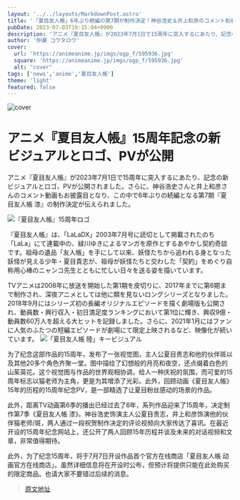 ```yaml
---
layout: '../../layouts/MarkdownPost.astro'
title: '「夏目友人帳」6年ぶり続編の第7期が制作決定！神谷浩史＆井上和彦のコメント到着 15周年ビジュアル＆PVもお披露目'
pubDate: 2023-07-03T19:15:04+0900
description: 'アニメ『夏目友人帳』が2023年7月1日で15周年に突入するにあたり、記念の新ビジュアルとロゴ、PVが公開された。さらに、神谷浩史と井上和彦のコメント動画もお披露目となり、この中で6年ぶりの続編となる第7期『夏目友人帳 漆』の制作決定が伝えられた。'
author: '仲瀬 コウタロウ'
cover:
  url: 'https://animeanime.jp/imgs/ogp_f/595936.jpg'
  square: 'https://animeanime.jp/imgs/ogp_f/595936.jpg'
  alt: "cover"
tags: ['news','anime','夏目友人帳']
theme: 'light'
featured: false
---
```


![cover](https://animeanime.jp/imgs/ogp_f/595936.jpg)

# アニメ『夏目友人帳』15周年記念の新ビジュアルとロゴ、PVが公開

アニメ『夏目友人帳』が2023年7月1日で15周年に突入するにあたり、記念の新ビジュアルとロゴ、PVが公開されました。さらに、神谷浩史さんと井上和彦さんのコメント動画もお披露目となり、この中で6年ぶりの続編となる第7期『夏目友人帳 漆』の制作決定が伝えられました。

![『夏目友人帳』15周年ロゴ](https://animeanime.jp/imgs/zoom/595938.png)

『夏目友人帳』は、「LaLaDX」2003年7月号に読切として掲載されたのち「LaLa」にて連載中の、緑川ゆきによるマンガを原作とするあやかし契約奇談です。祖母の遺品「友人帳」を手にして以来、妖怪たちから追われる身となった妖怪が見える少年・夏目貴志が、祖母が妖怪たちと交わした「契約」をめぐり自称用心棒のニャンコ先生とともに忙しい日々を送る姿を描いています。

TVアニメは2008年に放送を開始した第1期を皮切りに、2017年までに第6期まで制作され、深夜アニメとしては他に類を見ないロングシリーズとなりました。2018年9月にはシリーズ初の長編オリジナルエピソードを描く劇場版も公開され、動員数・興行収入・初日満足度ランキングにおいて第1位に輝き、興収9億・動員数60万人を超える大ヒットを記録しました。さらに、2021年1月にはファンに人気のふたつの短編エピソードが劇場にて限定上映されるなど、映像化が続いています。
![「夏目友人帳 陸」キービジュアル](https://animeanime.jp/imgs/zoom/595958.jpg)

为了纪念这部作品的15周年，发布了一张视觉图，主人公夏目贵志和他的伙伴斑以及其他20多个角色齐聚一堂。图中描绘了幻想般的月亮和夜空，还点缀着白色的山茱萸花。这个视觉图与作品的世界观相协调，给人一种庆祝的氛围，而可爱的15周年标志以猫老师为主角，更是为其增添了光彩。此外，回顾动画《夏目友人帳》15年的历程的15周年纪念PV，是一部精选了让夏目粉丝感动的场景的作品。

此外，距离TV动画第6季的播出已经过去了6年，系列作品迎来了15周年，决定制作第7季《夏目友人帳 漆》。神谷浩史饰演主人公夏目贵志，井上和彦饰演他的伙伴猫老师/斑，两人通过一段祝贺制作决定的评论视频向大家传达了喜讯。在最近开设的15周年纪念网站上，还公开了两人回顾15年历程并谈及未来的对话视频和文章，非常值得期待。

此外，为了纪念15周年，将于7月7日开设作品首个官方在线商店「夏目友人帳 动画官方在线商店」。虽然详细信息将在开设时公布，但预计将提供只能在此处购买的限定商品。也请大家不要错过后续的消息。

>[原文地址](https://animeanime.jp/article/2023/07/03/78332.html)  